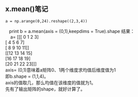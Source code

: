 ##  x.mean()笔记
    a = np.arange(0,24).reshape((2,3,4))
    print b = a.mean(axis = (0,1),keepdims = True).shape
结果：  
      a= [[[ 0  1  2  3]  
        [ 4  5  6  7]  
        [ 8  9 10 11]]  
        [[12 13 14 15]  
        [16 17 18 19]  
        [20 21 22 23]]]  
 axis= (0,1)意味着a矩阵0、1两个维度求均值后维度值为1  
 即b.shape = (1,1,4)。  
 axis的值取几，那么均值在该维度的值就为1。  
 先有了输出矩阵的shape，就好计算了。  
